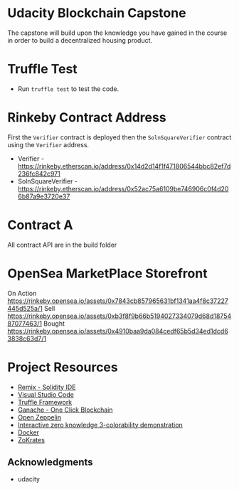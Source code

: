 # Udacity Blockchain Capstone

The capstone will build upon the knowledge you have gained in the course in order to build a decentralized housing product. 

# Truffle Test
- Run `truffle test` to test the code.

# Rinkeby Contract Address
First the `Verifier` contract is deployed then the `SolnSquareVerifier` contract using the `Verifier` address.
- Verifier - https://rinkeby.etherscan.io/address/0x14d2d14f1f471806544bbc82ef7d236fc842c971
- SolnSquareVerifier - https://rinkeby.etherscan.io/address/0x52ac75a6109be746906c0f4d206b87a9e3720e37
# Contract A
All contract API are in the build folder

# OpenSea MarketPlace Storefront
On Action https://rinkeby.opensea.io/assets/0x7843cb857965631bf1341aa4f8c37227445d525a/1
Sell https://rinkeby.opensea.io/assets/0xb3f8f9b66b5194027334079d68d1875487077463/1
Bought https://rinkeby.opensea.io/assets/0x4910baa9da084cedf65b5d34ed1dcd63838c63d7/1


# Project Resources

* [Remix - Solidity IDE](https://remix.ethereum.org/)
* [Visual Studio Code](https://code.visualstudio.com/)
* [Truffle Framework](https://truffleframework.com/)
* [Ganache - One Click Blockchain](https://truffleframework.com/ganache)
* [Open Zeppelin ](https://openzeppelin.org/)
* [Interactive zero knowledge 3-colorability demonstration](http://web.mit.edu/~ezyang/Public/graph/svg.html)
* [Docker](https://docs.docker.com/install/)
* [ZoKrates](https://github.com/Zokrates/ZoKrates)

## Acknowledgments
* udacity